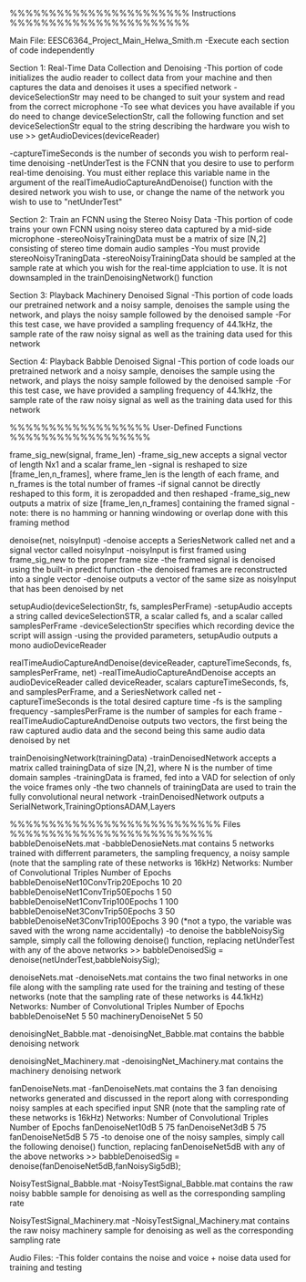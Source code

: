 %%%%%%%%%%%%%%%%%%%%%%% Instructions %%%%%%%%%%%%%%%%%%%%%%%

Main File: EESC6364_Project_Main_Helwa_Smith.m
-Execute each section of code independently

Section 1: Real-Time Data Collection and Denoising
-This portion of code initializes the audio reader to collect data from your machine and then captures the data and denoises it uses a specified network
-deviceSelectionStr may need to be changed to suit your system and read from the correct microphone
    -To see what devices you have available if you do need to change deviceSelectionStr, call the following function and set deviceSelectionStr equal to the string describing the hardware you wish to use
        >> getAudioDevices(deviceReader)

-captureTimeSeconds is the number of seconds you wish to perform real-time denoising
-netUnderTest is the FCNN that you desire to use to perform real-time denoising. You must either replace this variable name in the argument of the realTimeAudioCaptureAndDenoise() function with the desired network you wish to use, or change the name of the network you wish to use to "netUnderTest"

Section 2: Train an FCNN using the Stereo Noisy Data
-This portion of code trains your own FCNN using noisy stereo data captured by a mid-side microphone
-stereoNoisyTrainingData must be a matrix of size [N,2] consisting of stereo time domain audio samples
    -You must provide stereoNoisyTraningData
    -stereoNoisyTrainingData should be sampled at the sample rate at which you wish for the real-time applciation to use. It is not downsampled in the trainDenoisingNetwork() function

Section 3: Playback Machinery Denoised Signal
-This portion of code loads our pretrained network and a noisy sample, denoises the sample using the network, and plays the noisy sample followed by the denoised sample
-For this test case, we have provided a sampling frequency of 44.1kHz, the sample rate of the raw noisy signal as well as the training data used for this network

Section 4: Playback Babble Denoised Signal
-This portion of code loads our pretrained network and a noisy sample, denoises the sample using the network, and plays the noisy sample followed by the denoised sample
-For this test case, we have provided a sampling frequency of 44.1kHz, the sample rate of the raw noisy signal as well as the training data used for this network

%%%%%%%%%%%%%%%%%% User-Defined Functions %%%%%%%%%%%%%%%%%%

frame_sig_new(signal, frame_len)
    -frame_sig_new accepts a signal vector of length Nx1 and a scalar frame_len
    -signal is reshaped to size [frame_len,n_frames], where frame_len is the length of each frame, and n_frames is the total number of frames
    -if signal cannot be directly reshaped to this form, it is zeropadded and then reshaped
    -frame_sig_new outputs a matrix of size [frame_len,n_frames] containing the framed signal
    -note: there is no hamming or hanning windowing or overlap done with this framing method


denoise(net, noisyInput)
    -denoise accepts a SeriesNetwork called net and a signal vector called noisyInput
    -noisyInput is first framed using frame_sig_new to the proper frame size
    -the framed signal is denoised using the built-in predict function
    -the denoised frames are reconstructed into a single vector
    -denoise outputs a vector of the same size as noisyInput that has been denoised by net

setupAudio(deviceSelectionStr, fs, samplesPerFrame)
    -setupAudio accepts a string called deviceSelectionSTR, a scalar called fs, and a scalar called samplesPerFrame
    -deviceSelectionStr specifies which recording device the script will assign
    -using the provided parameters, setupAudio outputs a mono audioDeviceReader

realTimeAudioCaptureAndDenoise(deviceReader, captureTimeSeconds, fs, samplesPerFrame, net)
    -realTimeAudioCaptureAndDenoise accepts an audioDeviceReader called deviceReader, scalars captureTimeSeconds, fs, and samplesPerFrame, and a SeriesNetwork called net
    -captureTimeSeconds is the total desired capture time
    -fs is the sampling frequency
    -samplesPerFrame is the number of samples for each frame
    -realTimeAudioCaptureAndDenoise outputs two vectors, the first being the raw captured audio data and the second being this same audio data denoised by net

trainDenoisingNetwork(trainingData)
    -trainDenoisedNetwork accepts a matrix called trainingData of size [N,2], where N is the number of time domain samples
    -trainingData is framed, fed into a VAD for selection of only the voice frames only
    -the two channels of trainingData are used to train the fully convolutional neural network
    -trainDenoisedNetwork outputs a SerialNetwork,TrainingOptionsADAM,Layers

%%%%%%%%%%%%%%%%%%%%%%%%%%% Files %%%%%%%%%%%%%%%%%%%%%%%%%%
babbleDenoiseNets.mat
-babbleDenosieNets.mat contains 5 networks trained with differrent parameters, the sampling frequency, a noisy sample (note that the sampling rate of these networks is 16kHz)
    Networks:                               Number of Convolutional Triples     Number of Epochs
    babbleDenoiseNet10ConvTrip20Epochs      10                                  20
    babbleDenoiseNet1ConvTrip50Epochs       1                                   50
    babbleDenoiseNet1ConvTrip100Epochs      1                                   100
    babbleDenoiseNet3ConvTrip50Epochs       3                                   50
    babbleDenoiseNet3ConvTrip100Epochs      3                                   90 (*not a typo, the variable was saved with the wrong name accidentally)
-to denoise the babbleNoisySig sample, simply call the following denoise() function, replacing netUnderTest with any of the above networks
    >> babbleDenoisedSig = denoise(netUnderTest,babbleNoisySig);

denoiseNets.mat
-denoiseNets.mat contains the two final networks in one file along with the sampling rate used for the training and testing of these networks (note that the sampling rate of these networks is 44.1kHz)
Networks:                 Number of Convolutional Triples     Number of Epochs
    babbleDenoiseNet      5                                   50
    machineryDenoiseNet   5                                   50

denoisingNet_Babble.mat
-denoisingNet_Babble.mat contains the babble denoising network

denoisingNet_Machinery.mat
-denoisingNet_Machinery.mat contains the machinery denoising network

fanDenoiseNets.mat
-fanDenoiseNets.mat contains the 3 fan denoising networks generated and discussed in the report along with corresponding noisy samples at each specified input SNR (note that the sampling rate of these networks is 16kHz)
Networks:                 Number of Convolutional Triples     Number of Epochs
    fanDenoiseNet10dB     5                                   75
    fanDenoiseNet3dB      5                                   75
    fanDenoiseNet5dB      5                                   75
-to denoise one of the noisy samples, simply call the following denoise() function, replacing fanDenoiseNet5dB with any of the above networks
    >> babbleDenoisedSig = denoise(fanDenoiseNet5dB,fanNoisySig5dB);

NoisyTestSignal_Babble.mat
-NoisyTestSignal_Babble.mat contains the raw noisy babble sample for denoising as well as the corresponding sampling rate

NoisyTestSignal_Machinery.mat
-NoisyTestSignal_Machinery.mat contains the raw noisy machinery sample for denoising as well as the corresponding sampling rate

Audio Files:
-This folder contains the noise and voice + noise data used for training and testing